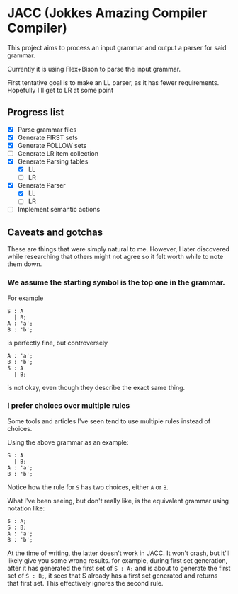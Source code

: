 # JACC (Jokkes Amazing Compiler Compiler)

This project aims to process an input grammar and output a parser for said grammar.

Currently it is using Flex+Bison to parse the input grammar.

First tentative goal is to make an LL parser, as it has fewer requirements. Hopefully I'll get to LR at some point

## Progress list

- [X] Parse grammar files
- [X] Generate FIRST sets
- [X] Generate FOLLOW sets
- [ ] Generate LR item collection
- [X] Generate Parsing tables
  - [X] LL
  - [ ] LR
- [X] Generate Parser
  - [X] LL
  - [ ] LR
- [ ] Implement semantic actions

## Caveats and gotchas

These are things that were simply natural to me. However, I later discovered while researching that others might not agree so it felt worth while to note them down.

### We assume the starting symbol is the top one in the grammar.
For example
```
S : A
  | B;
A : 'a';
B : 'b';
```
is perfectly fine, but controversely
```
A : 'a';
B : 'b';
S : A
  | B;
```
is not okay, even though they describe the exact same thing.


### I prefer choices over multiple rules
Some tools and articles I've seen tend to use multiple rules instead of choices.

Using the above grammar as an example:
```
S : A
  | B;
A : 'a';
B : 'b';
```
Notice how the rule for `S` has two choices, either `A` or `B`.  


What I've been seeing, but don't really like, is the equivalent grammar using notation like:
```
S : A;
S : B;
A : 'a';
B : 'b';
```

At the time of writing, the latter doesn't work in JACC. It won't crash, but it'll likely give you some wrong results.
for example, during first set generation, after it has generated the first set of `S : A;` and is about to generate the first set of
`S : B;`, it sees that S already has a first set generated and returns that first set. This effectively ignores the second rule.
